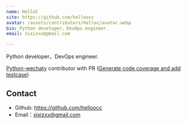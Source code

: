 ```yaml
---
name: HelloC
site: https://github.com/helloocc
avatar: /assets/contributors/helloc/avatar.webp
bio: Python developer，DevOps engineer.
email: xixizxx@gmail.com

---
```


Python developer，DevOps engineer.

[Python-wechaty](https://github.com/wechaty/python-wechaty) contributor with PR ([Generate code coverage and add testcase](https://github.com/wechaty/python-wechaty/pull/291))

## Contact

- Github: <https://github.com/helloocc>
- Email：<xixizxx@gmail.com>
